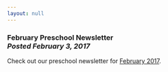 ```yaml
---
layout: null
---
```


<h3 class="ui header">
  February Preschool Newsletter
  <div class="sub header">
    <i>Posted February 3, 2017</i>
  </div>
</h3>

Check out our preschool newsletter for
<a href="{{ site.baseurl }}/assets/newsletters/2016-2017/COH_February_2017_Newsletter.pdf">February 2017</a>.
